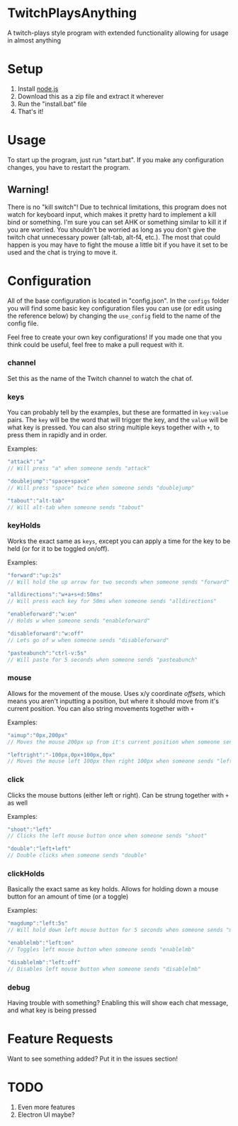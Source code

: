 # TwitchPlaysAnything
A twitch-plays style program with extended functionality allowing for usage in almost anything

# Setup
1. Install [node.js](https://nodejs.org/en/)
2. Download this as a zip file and extract it wherever
3. Run the "install.bat" file
3. That's it!

# Usage
To start up the program, just run "start.bat". If you make any configuration changes, you have to restart the program.

## Warning!
There is no "kill switch"! Due to technical limitations, this program does not watch for keyboard input, which makes it pretty hard to implement a kill bind or something. I'm sure you can set AHK or something similar to kill it if you are worried. You shouldn't be worried as long as you don't give the twitch chat unnecessary power (alt-tab, alt-f4, etc.). The most that could happen is you may have to fight the mouse a little bit if you have it set to be used and the chat is trying to move it.

# Configuration
All of the base configuration is located in "config.json". In the `configs` folder you will find some basic key configuration files you can use (or edit using the reference below) by changing the `use_config` field to the name of the config file.

Feel free to create your own key configurations! If you made one that you think could be useful, feel free to make a pull request with it.

### channel
Set this as the name of the Twitch channel to watch the chat of.

### keys
You can probably tell by the examples, but these are formatted in `key:value` pairs.
The `key` will be the word that will trigger the key, and the `value` will be what key is pressed.
You can also string multiple keys together with `+`, to press them in rapidly and in order.

Examples:
```js
"attack":"a"
// Will press "a" when someone sends "attack"
```
```js
"doublejump":"space+space"
// Will press "space" twice when someone sends "doublejump"
```
```js
"tabout":"alt-tab"
// Will alt-tab when someone sends "tabout"
```

### keyHolds
Works the exact same as `keys`, except you can apply a time for the key to be held (or for it to be toggled on/off).

Examples:
```js
"forward":"up:2s"
// Will hold the up arrow for two seconds when someone sends "forward"
```
```js
"alldirections":"w+a+s+d:50ms"
// Will press each key for 50ms when someone sends "alldirections"
```
```js
"enableforward":"w:on"
// Holds w when someone sends "enableforward"
```
```js
"disableforward":"w:off"
// Lets go of w when someone sends "disableforward"
```
```js
"pasteabunch":"ctrl-v:5s"
// Will paste for 5 seconds when someone sends "pasteabunch"
```
### mouse
Allows for the movement of the mouse. Uses x/y coordinate *offsets*, which means you aren't inputting a position, but where it should move from it's current position. You can also string movements together with `+`

Examples:
```js
"aimup":"0px,200px"
// Moves the mouse 200px up from it's current position when someone sends "aimup"
```
```js
"leftright":"-100px,0px+100px,0px"
// Moves the mouse left 100px then right 100px when someone sends "leftright"
```

### click
Clicks the mouse buttons (either left or right). Can be strung together with `+` as well

Examples:
```js
"shoot":"left"
// Clicks the left mouse button once when someone sends "shoot"
```
```js
"double":"left+left"
// Double clicks when someone sends "double"
```
### clickHolds
Basically the exact same as key holds. Allows for holding down a mouse button for an amount of time (or a toggle)

Examples:
```js
"magdump":"left:5s"
// Will hold down left mouse button for 5 seconds when someone sends "magdump"
```
```js
"enablelmb":"left:on"
// Toggles left mouse button when someone sends "enablelmb"
```
```js
"disablelmb":"left:off"
// Disables left mouse button when someone sends "disablelmb"
```
### debug
Having trouble with something? Enabling this will show each chat message, and what key is being pressed

# Feature Requests
Want to see something added? Put it in the issues section!

# TODO
1. Even more features
2. Electron UI maybe?
